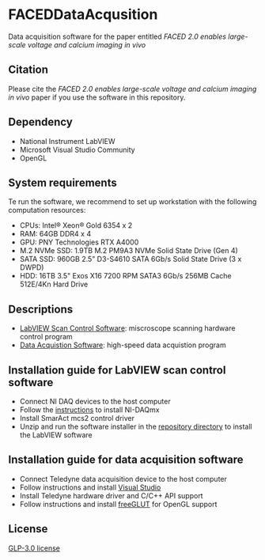 # FACEDDataAcqusition
Data acquisition software for the paper entitled *FACED 2.0 enables large-scale voltage and calcium imaging in vivo*


## Citation
Please cite the *FACED 2.0 enables large-scale voltage and calcium imaging in vivo* paper if you use the software in this repository.  


## Dependency
- National Instrument LabVIEW 
- Microsoft Visual Studio Community
- OpenGL


## System requirements 
Te run the software, we recommend to set up workstation with the following computation resources:
- CPUs: Intel® Xeon® Gold 6354 x 2
- RAM: 64GB DDR4 x 4
- GPU: PNY Technologies RTX A4000
- M.2 NVMe SSD: 1.9TB M.2 PM9A3 NVMe Solid State Drive (Gen 4)
- SATA SSD: 960GB 2.5" D3-S4610 SATA 6Gb/s Solid State Drive
(3 x DWPD)
- HDD: 16TB 3.5" Exos X16 7200 RPM SATA3 6Gb/s 256MB
Cache 512E/4Kn Hard Drive


## Descriptions 
- [LabVIEW Scan Control Software](./LabVIEWScanControl/): miscroscope scanning hardware control program
- [Data Acquistion Software](./DataAcquisition/): high-speed data acquistion program


## Installation guide for LabVIEW scan control software
- Connect NI DAQ devices to the host computer
- Follow the [instructions](https://www.youtube.com/watch?v=4x_EH53hb2I) to install NI-DAQmx
- Install SmarAct mcs2 control driver
- Unzip and run the software installer in the [repository directory](./LabVIEWScanControl/) to install the LabVIEW software


## Installation guide for data acquisition software
- Connect Teledyne data acquisition device to the host computer
- Follow instructions and install [Visual Studio](https://visualstudio.microsoft.com/)
- Install Teledyne hardware driver and C/C++ API support
- Follow instructions and install [freeGLUT](https://freeglut.sourceforge.net/) for OpenGL support


## License
[GLP-3.0 license](./LICENSE)